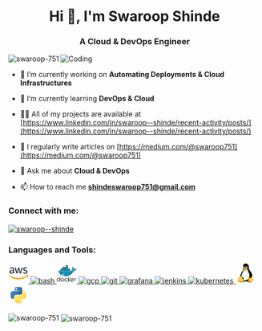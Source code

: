 <h1 align="center">Hi 👋, I'm Swaroop Shinde</h1>
<h3 align="center">A Cloud & DevOps Engineer</h3>






<img align="right" alt="Coding" width="400" src="https://r7q6w9z6.rocketcdn.me/career/wp-content/uploads/2020/03/hello.gif">


<p align="left"> <img src="https://komarev.com/ghpvc/?username=swaroop-751&label=Profile%20views&color=0e75b6&style=flat" alt="swaroop-751" /> </p>

- 🔭 I’m currently working on **Automating Deployments & Cloud Infrastructures**

- 🌱 I’m currently learning **DevOps & Cloud**

- 👨‍💻 All of my projects are available at [https://www.linkedin.com/in/swaroop--shinde/recent-activity/posts/](https://www.linkedin.com/in/swaroop--shinde/recent-activity/posts/)

- 📝 I regularly write articles on [https://medium.com/@swaroop751](https://medium.com/@swaroop751)

- 💬 Ask me about **Cloud & DevOps**

- 📫 How to reach me **shindeswaroop751@gmail.com**

<h3 align="left">Connect with me:</h3>
<p align="left">
<a href="https://linkedin.com/in/swaroop--shinde" target="blank"><img align="center" src="https://raw.githubusercontent.com/rahuldkjain/github-profile-readme-generator/master/src/images/icons/Social/linked-in-alt.svg" alt="swaroop--shinde" height="30" width="40" /></a>
</p>

<h3 align="left">Languages and Tools:</h3>
<p align="left"> <a href="https://aws.amazon.com" target="_blank" rel="noreferrer"> <img src="https://raw.githubusercontent.com/devicons/devicon/master/icons/amazonwebservices/amazonwebservices-original-wordmark.svg" alt="aws" width="40" height="40"/> </a> <a href="https://www.gnu.org/software/bash/" target="_blank" rel="noreferrer"> <img src="https://www.vectorlogo.zone/logos/gnu_bash/gnu_bash-icon.svg" alt="bash" width="40" height="40"/> </a> <a href="https://www.docker.com/" target="_blank" rel="noreferrer"> <img src="https://raw.githubusercontent.com/devicons/devicon/master/icons/docker/docker-original-wordmark.svg" alt="docker" width="40" height="40"/> </a> <a href="https://cloud.google.com" target="_blank" rel="noreferrer"> <img src="https://www.vectorlogo.zone/logos/google_cloud/google_cloud-icon.svg" alt="gcp" width="40" height="40"/> </a> <a href="https://git-scm.com/" target="_blank" rel="noreferrer"> <img src="https://www.vectorlogo.zone/logos/git-scm/git-scm-icon.svg" alt="git" width="40" height="40"/> </a> <a href="https://grafana.com" target="_blank" rel="noreferrer"> <img src="https://www.vectorlogo.zone/logos/grafana/grafana-icon.svg" alt="grafana" width="40" height="40"/> </a> <a href="https://www.jenkins.io" target="_blank" rel="noreferrer"> <img src="https://www.vectorlogo.zone/logos/jenkins/jenkins-icon.svg" alt="jenkins" width="40" height="40"/> </a> <a href="https://kubernetes.io" target="_blank" rel="noreferrer"> <img src="https://www.vectorlogo.zone/logos/kubernetes/kubernetes-icon.svg" alt="kubernetes" width="40" height="40"/> </a> <a href="https://www.linux.org/" target="_blank" rel="noreferrer"> <img src="https://raw.githubusercontent.com/devicons/devicon/master/icons/linux/linux-original.svg" alt="linux" width="40" height="40"/> </a> <a href="https://www.python.org" target="_blank" rel="noreferrer"> <img src="https://raw.githubusercontent.com/devicons/devicon/master/icons/python/python-original.svg" alt="python" width="40" height="40"/> </a> </p>

<p><img align="left" src="https://github-readme-stats.vercel.app/api/top-langs?username=swaroop-751&show_icons=true&locale=en&layout=compact" alt="swaroop-751" /></p>

<p>&nbsp;<img align="center" src="https://github-readme-stats.vercel.app/api?username=swaroop-751&show_icons=true&locale=en" alt="swaroop-751" /></p>
